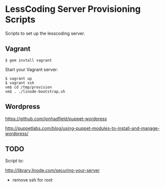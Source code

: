 # LessCoding Server Provisioning Scripts

Scripts to set up the lesscoding server.


## Vagrant

    $ gem install vagrant

Start your Vagrant server:

    $ vagrant up
    $ vagrant ssh
    vm$ cd /tmp/provision
    vm$ . ./linode-bootstrap.sh

## Wordpress

<https://github.com/jonhadfield/puppet-wordpress>



<http://puppetlabs.com/blog/using-puppet-modules-to-install-and-manage-wordpress/>



## TODO

Script to:


<http://library.linode.com/securing-your-server>
  - remove ssh for root

